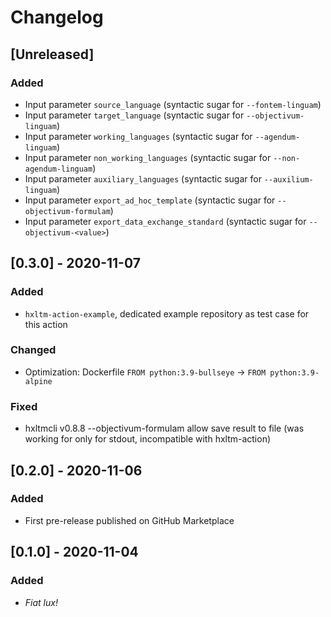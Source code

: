 # Changelog

## [Unreleased]
### Added
- Input parameter `source_language` (syntactic sugar for `--fontem-linguam`)
- Input parameter `target_language` (syntactic sugar for `--objectivum-linguam`)
- Input parameter `working_languages` (syntactic sugar for `--agendum-linguam`)
- Input parameter `non_working_languages` (syntactic sugar for `--non-agendum-linguam`)
- Input parameter `auxiliary_languages` (syntactic sugar for `--auxilium-linguam`)
- Input parameter `export_ad_hoc_template` (syntactic sugar for `--objectivum-formulam`)
- Input parameter `export_data_exchange_standard` (syntactic sugar for `--objectivum-<value>`)

## [0.3.0] - 2020-11-07

### Added
- `hxltm-action-example`, dedicated example repository as test case for this action

### Changed
- Optimization: Dockerfile `FROM python:3.9-bullseye` -> `FROM python:3.9-alpine`

### Fixed
- hxltmcli v0.8.8 --objectivum-formulam allow save result to file (was working
  for only for stdout, incompatible with hxltm-action)

## [0.2.0] - 2020-11-06
### Added
- First pre-release published on GitHub Marketplace

## [0.1.0] - 2020-11-04
### Added
- _Fiat lux!_